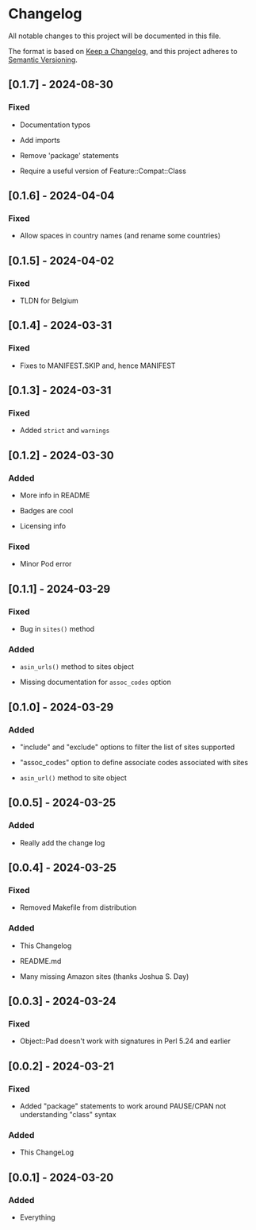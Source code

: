 # Changelog

All notable changes to this project will be documented in this file.

The format is based on [Keep a Changelog](https://keepachangelog.com/en/1.1.0/),
and this project adheres to [Semantic Versioning](https://semver.org/spec/v2.0.0.html).

## [0.1.7] - 2024-08-30

### Fixed

- Documentation typos

- Add imports

- Remove 'package' statements

- Require a useful version of Feature::Compat::Class

## [0.1.6] - 2024-04-04

### Fixed

- Allow spaces in country names (and rename some countries)

## [0.1.5] - 2024-04-02

### Fixed

- TLDN for Belgium

## [0.1.4] - 2024-03-31

### Fixed

- Fixes to MANIFEST.SKIP and, hence MANIFEST

## [0.1.3] - 2024-03-31

### Fixed

- Added `strict` and `warnings`

## [0.1.2] - 2024-03-30

### Added

- More info in README

- Badges are cool

- Licensing info

### Fixed

- Minor Pod error

## [0.1.1] - 2024-03-29

### Fixed

- Bug in `sites()` method

### Added

- `asin_urls()` method to sites object

- Missing documentation for `assoc_codes` option

## [0.1.0] - 2024-03-29

### Added

- "include" and "exclude" options to filter the list of sites supported

- "assoc_codes" option to define associate codes associated with sites

- `asin_url()` method to site object

## [0.0.5] - 2024-03-25

### Added

- Really add the change log

## [0.0.4] - 2024-03-25

### Fixed

- Removed Makefile from distribution

### Added

- This Changelog

- README.md

- Many missing Amazon sites (thanks Joshua S. Day)

## [0.0.3] - 2024-03-24

### Fixed

- Object::Pad doesn't work with signatures in Perl 5.24 and earlier

## [0.0.2] - 2024-03-21

### Fixed

- Added "package" statements to work around PAUSE/CPAN not understanding
"class" syntax

### Added

- This ChangeLog

## [0.0.1] - 2024-03-20

### Added 

- Everything

